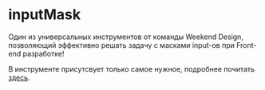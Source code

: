 # inputMask
Один из универсальных инструментов от команды Weekend Design, позволяющий эффективно решать задачу с масками input-ов при Front-end разработке! 

В инструменте присутсвует только самое нужное, подробнее почитать  [здесь](https://github.com/mrlimax1/input-mask/tree/main/docs).

